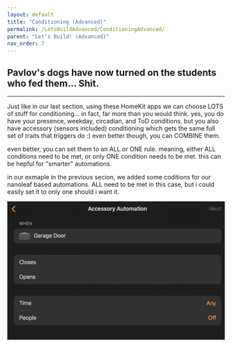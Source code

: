 ```yaml
---
layout: default
title: "Conditioning (Advanced)"
permalink: /LetsBuildAdvanced/ConditioningAdvanced/
parent: "Let's Build! (Advanced)"
nav_order: 7
---
```

## Pavlov's dogs have now turned on the students who fed them... Shit.
---

Just like in our last section, using these HomeKit apps we can choose LOTS of stuff for conditioning... in fact, far more than you would think. yes, you do have your presence, weekday, circadian, and ToD conditions. but you also have accessory (sensors included) conditioning which gets the same full set of traits that triggers do :) even better though, you can COMBINE them.

even better, you can set them to an ALL or ONE rule. meaning, either ALL conditions need to be met, or only ONE condition needs to be met. this can be hepful for "smarter" automations.

in our exmaple in the previous secion, we added some coditions for our nanoleaf based automations. ALL need to be met in this case, but i could easily set it to only one should i want it.

![jtd](https://github.com/PaRkThEcAr/PaRkThEcAr.github.io/blob/main/docs/LetsBuild/Images/AccessoryTriggerStock.png?raw=true)
